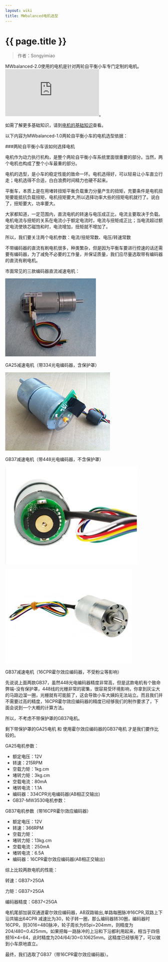 ```yaml
---
layout: wiki
title: MWbalanced电机选型
---
```


# {{ page.title }}

> 作者：Songyimiao

MWbalanced-2.0使用的电机是针对两轮自平衡小车专门定制的电机。![淘宝链接](https://item.taobao.com/item.htm?spm=a1z10.1-c.w4004-2285046357.4.LqBktW&id=524029857706)。

如需了解更多基础知识，请到[电机的基础知识](/motor-base.html)查看。

以下内容为MWbalanced-1.0两轮自平衡小车的电机选型依据：

###两轮自平衡小车该如何选择电机

电机作为动力执行机构，是整个两轮自平衡小车系统里面很重要的部分。当然，两个电机也构成了整个小车最重的部分。

电机的选型，是小车的稳定性能的致命一环。电机选得好，可以轻易让小车直立行走；电机选得不合适，白白浪费时间精力也硬不起来。

平衡车，本质上是在用堵转扭矩平衡负载重力分量产生的扭矩，充要条件是电机扭矩要能抵抗负载扭矩，电机扭矩要大,所以选择功率大些的扭矩电机就行了。说白了，扭矩要大，功率要大。

大家都知道，一定范围内，直流电机的转速与电压成正比，电流主要取决于负载。电机电流与扭矩的关系在电流小于额定电流时，电流与扭矩成正比；当电流超过额定电流使铁芯磁饱和时，电流增加，扭矩就不增加了。

所以，我们要关注两个电机参数：电流/扭矩常数、电压/转速常数

不带编码器的直流有刷电机很多，种类繁杂，但是因为平衡车要进行控速的话还需要有编码器，为了减免不必要的工作量，并保证质量，我们应尽量选取带有编码器的直流有刷电机。

市面常见的三款编码器直流减速电机：

![](/img/wiki/motor-ga25.png)

GA25减速电机（带334光电编码器，含保护罩）

![](/img/wiki/motor-GB37-2.jpg)

GB37减速电机（带448光电编码器，不含保护罩）

![](/img/wiki/motor-GB37-3.png) 

![](/img/wiki/motor-GB37-1.png) 

GB37减速电机（16CPR霍尔效应编码器，不受粉尘等影响）

先说说上面两款GB37，虽然448光电编码器精度非常高，但是这款电机有个致命弊端-没有保护罩，448线的光栅非常的密集，很容易受环境影响，你拿到灰尘大的马路边溜一圈，光栅就有可能脏了，这会导致小车大姨妈无法站立。而且我们并不需要过高的精度，16CPR霍尔效应编码器的精度已经够我们的制作要求了，下面会说到一个大概的计算方法。

所以，不考虑不带保护罩的GB37电机。

剩下带保护罩的GA25电机 和 使用霍尔效应编码器的GB37电机 才是我们要作比较的。

GA25电机参数：

* 额定电压：12V
* 转速：215RPM
* 空载力矩：1kg.cm
* 堵转力矩：3kg.cm
* 空载电流：80mA
* 堵转电流：1.1A
* 编码器：334CPR光电编码器(AB相正交输出)
* GB37-MW3530电机参数：

GB37电机参数（带16CPR霍尔效应编码器）

* 额定电压：12V
* 转速：366RPM
* 空载力矩：
* 堵转力矩：13kg.cm
* 空载电流：250mA
* 堵转电流：6.5A
* 编码器：16CPR霍尔效应编码器(AB相正交输出)

综上比较两款电机的性能：

转速：GB37>25GA

力矩：GB37>25GA

编码器精度：GB37<25GA

电机尾部加装双通道霍尔效应编码器，AB双路输出,单路每圈脉冲16CPR,双路上下沿共输出64CPR 减速比为30，轮子转一圈，那么编码器转30圈，编码器时16CPR，则3016=480脉冲，轮子周长为65pi=204mm，则精度为204/480=0.425mm。如果把每一路脉冲的上沿和下沿都利用起来，相当于四倍频16×4=64，此时精度为204/64/30=0.10625mm。这精度已经够用了，可以做到小车原地直立。

最终，我们选取了GB37（带16CPR霍尔效应编码器）。